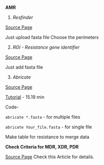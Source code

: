 **AMR**

1. *Resfinder*

[Source Page](https://cge.cbs.dtu.dk/services/ResFinder/)

Just upload fasta file
Choose the perimeters 

2. *RGI - Resistance gene identifier*

[Source Page](https://card.mcmaster.ca/analyze/rgi) 

Just add fasta file

3. *Abricate* 

[Source Page](https://github.com/tseemann/abricate)

[Tutorial](https://www.youtube.com/watch?v=2SKrbweUFr8)  - 15.19 min

Code-

`abricate *.fasta` - for multiple files

`abricate Your_file.fasta`  - for single file

Make table for resistance to merge data

**Check Criteria for MDR, XDR, PDR**

[Source Page](https://www.clinicalmicrobiologyandinfection.com/article/S1198-743X(14)61632-3/fulltext) Check this Article for details.



